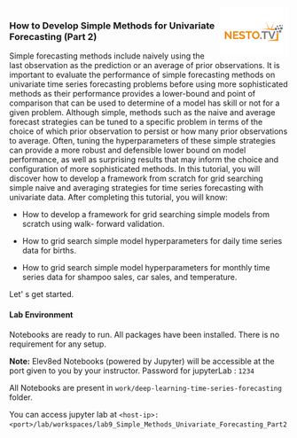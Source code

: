 <img align="right" src="../logo-small.png">


### How to Develop Simple Methods for Univariate Forecasting (Part 2)

Simple forecasting methods include naively using the last observation as the prediction or an
average of prior observations. It is important to evaluate the performance of simple forecasting
methods on univariate time series forecasting problems before using more sophisticated methods
as their performance provides a lower-bound and point of comparison that can be used to
determine of a model has skill or not for a given problem. Although simple, methods such as
the naive and average forecast strategies can be tuned to a specific problem in terms of the
choice of which prior observation to persist or how many prior observations to average. Often,
tuning the hyperparameters of these simple strategies can provide a more robust and defensible
lower bound on model performance, as well as surprising results that may inform the choice and
configuration of more sophisticated methods.
In this tutorial, you will discover how to develop a framework from scratch for grid searching
simple naive and averaging strategies for time series forecasting with univariate data. After
completing this tutorial, you will know:

- How to develop a framework for grid searching simple models from scratch using walk-
forward validation.

- How to grid search simple model hyperparameters for daily time series
data for births.

- How to grid search simple model hyperparameters for monthly time series data for shampoo
sales, car sales, and temperature.

Let' s get started.

#### Lab Environment
Notebooks are ready to run. All packages have been installed. There is no requirement for any setup.

**Note:** Elev8ed Notebooks (powered by Jupyter) will be accessible at the port given to you by your instructor. Password for jupyterLab : `1234`

All Notebooks are present in `work/deep-learning-time-series-forecasting` folder.

You can access jupyter lab at `<host-ip>:<port>/lab/workspaces/lab9_Simple_Methods_Univariate_Forecasting_Part2`


